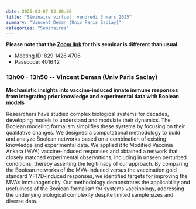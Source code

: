 ```yaml
---
date: 2025-03-07 13:00:00
title: "Séminaire virtuel: vendredi 3 mars 2025"
summary: "Vincent Deman (Univ Paris Saclay)"
categories: "Séminaires"
---
```



**Please note that the [Zoom link](https://us02web.zoom.us/j/82914264706?pwd=ZblbeXTxapuU69ApaB1GRwTpIKnDt9.1) for this seminar is different than usual.**
* Meeting ID: 829 1426 4706
* Passcode: 401642 


### 13h00 - 13h50 -- Vincent Deman (Univ Paris Saclay)

**Mechanistic insights into vaccine-induced innate immune responses from integrating prior knowledge and experimental data with Boolean models**

Researchers have studied complex biological systems for
   decades, developing models to understand and modulate their dynamics. The
   Boolean modeling formalism simplifies these systems by focusing on their
   qualitative changes. We designed a computational methodology to build and
   analyze Boolean networks based on a combination of existing knowledge and
   experimental data. We applied it to Modified Vaccinia Ankara (MVA)
   vaccine-induced responses and obtained a network
   that closely matched experimental observations, including in unseen
   perturbed conditions, thereby asserting the legitimacy of our approach. By
   comparing the Boolean networks of the MVA-induced versus the vaccination
   gold standard YF17D-induced responses, we identified targets for improving
   the MVA’s immunogenicity. Our methodology demonstrates the applicability
   and usefulness of the Boolean formalism for systems vaccinology, addressing
   the underlying biological complexity despite limited sample sizes and
   diverse data.
